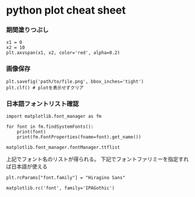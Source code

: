 # python plot cheat sheet

### 期間塗りつぶし

```
x1 = 0
x2 = 10
plt.axvspan(x1, x2, color='red', alpha=0.2)
```

### 画像保存

```
plt.savefig('path/to/file.png', bbox_inches='tight')
plt.clf() # plotを表示せずクリア
```

### 日本語フォントリスト確認

```
import matplotlib.font_manager as fm

for font in fm.findSystemFonts():
    print(font)
    print(fm.FontProperties(fname=font).get_name())
```

```
matplotlib.font_manager.fontManager.ttflist
```

上記でフォント名のリストが得られる。
下記でフォントファリミーを指定すれば日本語が使える

```
plt.rcParams["font.family"] = "Hiragino Sans"
```

```
matplotlib.rc('font', family='IPAGothic')
```
